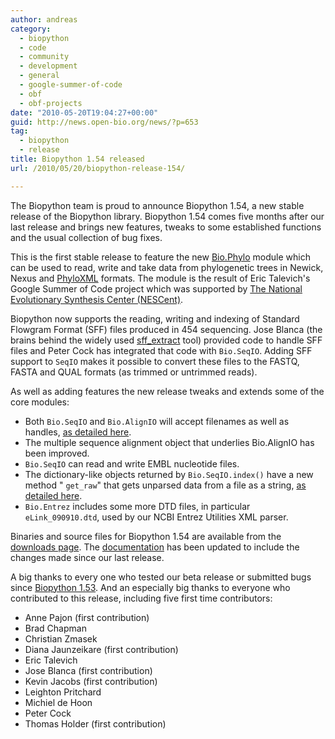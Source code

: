 ```yaml
---
author: andreas
category:
  - biopython
  - code
  - community
  - development
  - general
  - google-summer-of-code
  - obf
  - obf-projects
date: "2010-05-20T19:04:27+00:00"
guid: http://news.open-bio.org/news/?p=653
tag:
  - biopython
  - release
title: Biopython 1.54 released
url: /2010/05/20/biopython-release-154/

---
```

The Biopython team is proud to announce Biopython 1.54, a new stable release of the Biopython library. Biopython 1.54 comes five months after our last release and brings new features, tweaks to some established functions and the usual collection of bug fixes.

This is the first stable release to feature the new [Bio.Phylo](http://www.biopython.org/wiki/Phylo "Bio.Phylo documentation on the wiki") module which can be used to read, write and take data from phylogenetic trees in Newick, Nexus and [PhyloXML](http://www.phyloxml.org/ "PhyloXML decription") formats. The module is the result of Eric Talevich's Google Summer of Code project which was supported by [The National Evolutionary Synthesis Center (NESCent)](http://www.nescent.org/index.php).

Biopython now supports the reading, writing and indexing of Standard Flowgram Format (SFF) files produced in 454 sequencing. Jose Blanca (the brains behind the widely used [sff\_extract](http://bioinf.comav.upv.es/sff_extract/ "sff_extract homepage") tool) provided code to handle SFF files and Peter Cock has integrated that code with `Bio.SeqIO`. Adding SFF support to `SeqIO` makes it possible to convert these files to the FASTQ, FASTA and QUAL formats (as trimmed or untrimmed reads).

As well as adding features the new release tweaks and extends some of the core modules:

- Both `Bio.SeqIO` and `Bio.AlignIO` will accept filenames as well as handles, [as detailed here](http://news.open-bio.org/news/2010/04/biopython-seqio-and-alignio-easier/).
- The multiple sequence alignment object that underlies Bio.AlignIO has been improved.
- `Bio.SeqIO` can read and write EMBL nucleotide files.
- The dictionary-like objects returned by `Bio.SeqIO.index()` have a new method " `get_raw`" that gets unparsed data from a file as a string, [as detailed here](http://news.open-bio.org/news/2010/04/partial-seq-files-biopython/).
- `Bio.Entrez` includes some more DTD files, in particular `eLink_090910.dtd`, used by our NCBI Entrez Utilities XML parser.

Binaries and source files for Biopython 1.54 are available from the [downloads page](http://www.biopython.org/wiki/Download). The [documentation](http://www.biopython.org/wiki/Documentation "Biopython Documentation") has been updated to include the changes made since our last release.

A big thanks to every one who tested our beta release or submitted bugs since [Biopython 1.53](http://news.open-bio.org/news/2009/12/biopython-release-153/). And an especially big thanks to everyone who contributed to this release, including five first time contributors:

- Anne Pajon (first contribution)
- Brad Chapman
- Christian Zmasek
- Diana Jaunzeikare (first contribution)
- Eric Talevich
- Jose Blanca (first contribution)
- Kevin Jacobs (first contribution)
- Leighton Pritchard
- Michiel de Hoon
- Peter Cock
- Thomas Holder (first contribution)
